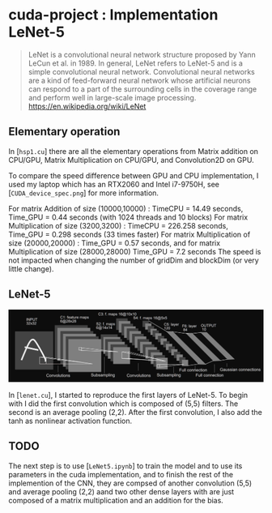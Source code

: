 # cuda-project : Implementation LeNet-5

> LeNet is a convolutional neural network structure proposed by Yann LeCun et al.
> in 1989. In general, LeNet refers to LeNet-5 and is a simple convolutional neural network.
> Convolutional neural networks are a kind of feed-forward neural network whose artificial 
> neurons can respond to a part of the surrounding cells in the coverage range and perform 
> well in large-scale image processing.
> https://en.wikipedia.org/wiki/LeNet

## Elementary operation 

In [`hsp1.cu`] there are all the elementary operations from Matrix addition on CPU/GPU, Matrix Multiplication on CPU/GPU, and Convolution2D on GPU.

To compare the speed difference between GPU and CPU implementation, I used my laptop which has an RTX2060 and Intel i7-9750H, see [`CUDA_device_spec.png`] for more information.

For matrix Addition of size (10000,10000) : TimeCPU = 14.49 seconds, Time_GPU = 0.44 seconds (with 1024 threads and 10 blocks)
For matrix Multiplication of size (3200,3200) : TimeCPU = 226.258 seconds, Time_GPU = 0.298 seconds (33 times faster)
For matrix Multiplication of size (20000,20000) : Time_GPU = 0.57 seconds, and for matrix Multiplication of size (28000,28000) Time_GPU = 7.2 seconds
The speed is not impacted when changing the number of gridDim and blockDim (or very little change).

## LeNet-5

![Screenshot](lenet5.png)
 
In [`lenet.cu`], I started to reproduce the first layers of LeNet-5. To begin with I did the first convolution which is composed of (5,5) filters. The second is an average pooling (2,2). 
After the first convolution, I also add the tanh as nonlinear activation function.

## TODO

The next step is to use [`LeNet5.ipynb`] to train the model and to use its parameters in the cuda implementation, and to finish the rest of the implemention of the CNN,
they are compsed of another convolution (5,5) and average pooling (2,2) aand two other dense layers with are just composed of a matrix multiplication and an addition for the bias.